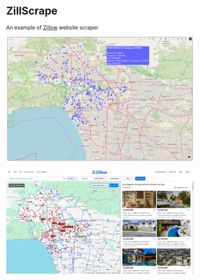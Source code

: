 # ZillScrape
An example of [Zillow](https://www.zillow.com/) website scraper

![output](imgs/LA_map_crop.png)

![website](imgs/Zillow_site.png)
